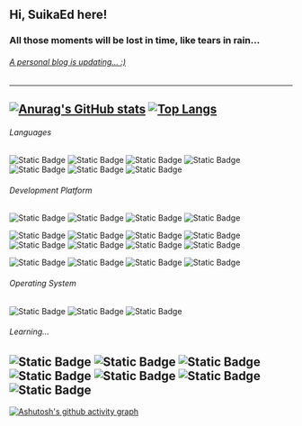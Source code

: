 ## Hi, SuikaEd here!  
### All those moments will be lost in time, like tears in rain...  

###### [A personal blog is updating... :)](https://suikaed.github.io/)  
-------
<!--
![Metrics](https://metrics.lecoq.io/SuikaEd?template=classic&base.community=0&base.repositories=0&base.metadata=0&isocalendar=1&base=header%2C%20activity%2C%20community%2C%20repositories%2C%20metadata&base.indepth=false&base.hireable=false&base.skip=false&isocalendar=false&isocalendar.duration=half-year&config.timezone=Asia%2FShanghai)  
-------
-->
[![Anurag's GitHub stats](https://github-readme-stats.vercel.app/api?username=SuikaEd&count_private=true&theme=bear&count_private=true)](https://github.com/SuikaEd/github-readme-stats)
[![Top Langs](https://github-readme-stats.vercel.app/api/top-langs/?username=SuikaEd&layout=compact&theme=bear&hide=scss,shaderlab&count_private=true)](https://github.com/SuikaEd/github-readme-stats)  
-------
###### Languages  
![Static Badge](https://img.shields.io/badge/Python-3776AB?logo=python&logoColor=FFFFFF)
![Static Badge](https://img.shields.io/badge/C%23-512BD4?logo=csharp&logoColor=FFFFFF)
![Static Badge](https://img.shields.io/badge/C%2B%2B-00599C?logo=cplusplus&logoColor=FFFFFF)
![Static Badge](https://img.shields.io/badge/Java%2FKotlin-7F52FF?logo=kotlin&logoColor=FFFFFF)
![Static Badge](https://img.shields.io/badge/HTML-E34F26?logo=html5&logoColor=FFFFFF)
![Static Badge](https://img.shields.io/badge/Markdown-000000?logo=markdown&logoColor=FFFFFF)
![Static Badge](https://img.shields.io/badge/VHDL-ED1C24?logo=amd&logoColor=FFFFFF)  

###### Development Platform  
![Static Badge](https://img.shields.io/badge/GitHub-181717?logo=github&logoColor=FFFFFF)
![Static Badge](https://img.shields.io/badge/Gitee-C71D23?logo=gitee&logoColor=FFFFFF)
![Static Badge](https://img.shields.io/badge/Notion-000000?logo=notion&logoColor=FFFFFF)
![Static Badge](https://img.shields.io/badge/Trello-0052CC?logo=trello&logoColor=FFFFFF)  

![Static Badge](https://img.shields.io/badge/MATLAB-000000?logo=matrix&logoColor=FFFFFF)
![Static Badge](https://img.shields.io/badge/Unity-FFFFFF?logo=unity&logoColor=000000)
![Static Badge](https://img.shields.io/badge/KeilStudioCloud-03234B?logo=stmicroelectronics&logoColor=FFFFFF)
![Static Badge](https://img.shields.io/badge/PyCharm-000000?logo=pycharm&logoColor=FFFFFF)
![Static Badge](https://img.shields.io/badge/Anaconda-44A833?logo=anaconda&logoColor=FFFFFF)
![Static Badge](https://img.shields.io/badge/XCode-147EFB?logo=xcode&logoColor=FFFFFF)
![Static Badge](https://img.shields.io/badge/VisualStudio-5C2D91?logo=visualstudio&logoColor=FFFFFF)
![Static Badge](https://img.shields.io/badge/AndroidStudio-3DDC84?logo=androidstudio&logoColor=FFFFFF)  

![Static Badge](https://img.shields.io/badge/DreamWeaver-FF61F6?logo=adobedreamweaver&logoColor=FFFFFF)
![Static Badge](https://img.shields.io/badge/LightRoomClassic-31A8FF?logo=adobelightroomclassic&logoColor=FFFFFF)
![Static Badge](https://img.shields.io/badge/AffinityPhoto-7E4DD2?logo=affinityphoto&logoColor=FFFFFF)
![Static Badge](https://img.shields.io/badge/PremierePro-9999FF?logo=adobepremierepro&logoColor=FFFFFF)  

###### Operating System  
![Static Badge](https://img.shields.io/badge/Ubuntu-E95420?logo=ubuntu&logoColor=FFFFFF)
![Static Badge](https://img.shields.io/badge/MacOS-000000?logo=apple&logoColor=FFFFFF)
![Static Badge](https://img.shields.io/badge/Windows10-0078D4?logo=windows10&logoColor=FFFFFF)  
###### Learning...  
![Static Badge](https://img.shields.io/badge/TensorFlow-FF6F00?logo=tensorflow&logoColor=FFFFFF)
![Static Badge](https://img.shields.io/badge/ML&AI-EE4C2C?logo=pytorch&logoColor=FFFFFF)
![Static Badge](https://img.shields.io/badge/JavaScript-F7DF1E?logo=javascript&logoColor=FFFFFF)
![Static Badge](https://img.shields.io/badge/CSS-1572B6?logo=css3&logoColor=FFFFFF)
![Static Badge](https://img.shields.io/badge/Lua-2C2D72?logo=lua&logoColor=FFFFFF)
![Static Badge](https://img.shields.io/badge/Rust-000000?logo=rust&logoColor=FFFFFF)
![Static Badge](https://img.shields.io/badge/Sketch-F7B500?logo=sketch&logoColor=FFFFFF)  
-------
[![Ashutosh's github activity graph](https://github-readme-activity-graph.vercel.app/graph?username=SuikaEd&theme=react-dark&height=400&hide_border=true)](https://github.com/SuikaEd/github-readme-activity-graph)
<!--
**SuikaEd/SuikaEd** is a ✨ _special_ ✨ repository because its `README.md` (this file) appears on your GitHub profile.

Here are some ideas to get you started:

- 🔭 I’m currently working on ...
- 🌱 I’m currently learning ...
- 👯 I’m looking to collaborate on ...
- 🤔 I’m looking for help with ...
- 💬 Ask me about ...
- 📫 How to reach me: ...
- 😄 Pronouns: ...
- ⚡ Fun fact: ...
-->
